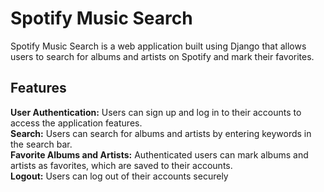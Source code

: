 # Spotify Music Search
Spotify Music Search is a web application built using Django that allows users to search for albums and artists on Spotify and mark their favorites.

## Features
<b>User Authentication:</b> Users can sign up and log in to their accounts to access the application features.<br>
<b>Search:</b> Users can search for albums and artists by entering keywords in the search bar.<br>
<b>Favorite Albums and Artists:</b> Authenticated users can mark albums and artists as favorites, which are saved to their accounts.<br>
<b>Logout:</b> Users can log out of their accounts securely<br>
